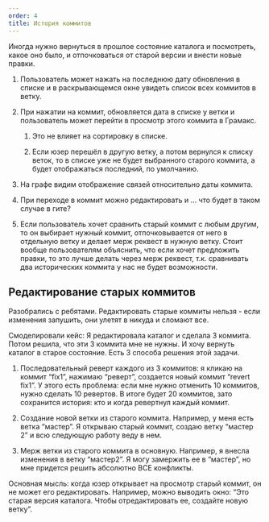 ```yaml
---
order: 4
title: История коммитов
---
```


Иногда нужно вернуться в прошлое состояние каталога и посмотреть, какое оно было, и отпочковаться от старой версии и внести новые правки.

1. Пользователь может нажать на последнюю дату обновления в списке и в раскрывающемся окне увидеть список всех коммитов в ветку.

2. При нажатии на коммит, обновляется дата в списке у ветки и пользователь может перейти в просмотр этого коммита в Грамакс.

   1. Это не влияет на сортировку в списке.

   2. Если юзер перешёл в другую ветку, а потом вернулся к списку веток, то в списке уже не будет выбранного старого коммита, а будет отображаться последний, по умолчанию.

3. На графе видим отображение связей относительно даты коммита.

4. При переходе в коммит можно редактировать и … что будет в таком случае в гите?

5. Если пользователь хочет сравнить старый коммит с любым другим, то он выбирает нужный коммит, отпочковывается от него в отдельную ветку и делает мерж реквест в нужную ветку. Стоит вообще пользователям объяснить, что если хочет предложить правки, то это лучше делать через мерж реквест, т.к. сравнивать два исторических коммита у нас не будет возможности.

## Редактирование старых коммитов

Разобрались с ребятами. Редактировать старые коммиты нельзя - если изменения запушить, они улетят в никуда и сломают все.

Смоделировали кейс: Я редактировала каталог и сделала 3 коммита. Потом решила, что эти 3 коммита мне не нужны. И хочу вернуть каталог в старое состояние. Есть 3 способа решения этой задачи.

1. Последовательный реверт каждого из 3 коммитов: я кликаю на коммит “fix1”, нажимаю “реверт”, создается новый коммит “revert fix1”. У этого есть проблема: если мне нужно отменить 10 коммитов, нужно сделать 10 ревертов. В итоге будет 20 коммитов, зато сохранится история: кто и когда ревертнул каждый коммит.

2. Создание новой ветки из старого коммита. Например, у меня есть ветка “мастер”. Я открываю старый коммит, создаю ветку “мастер 2” и всю следующую работу веду в нем.

3. Мерж ветки из старого коммита в основную. Например, я внесла изменения в ветку “мастер2”. Я могу замержить ее в “мастер”, но мне придется решить абсолютно ВСЕ конфликты.

Основная мысль: когда юзер открывает на просмотр старый коммит, он не может его редактировать. Например, можно выводить окно: “Это старая версия каталога. Чтобы отредактировать ее, создайте новую ветку”.